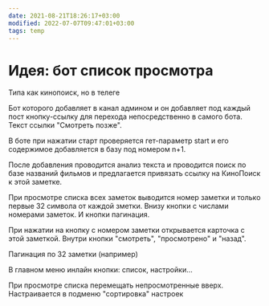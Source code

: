 ```yaml
---
date: 2021-08-21T18:26:17+03:00
modified: 2022-07-07T09:47:01+03:00
tags: temp
---
```


# Идея: бот список просмотра

Типа как кинопоиск, но в телеге

Бот которого добавляет в канал админом и он добавляет под каждый пост кнопку-ссылку для перехода непосредственно в самого бота. Текст ссылки "Смотреть позже".

В боте при нажатии старт проверяется гет-параметр start и его содержимое добавляется в базу под номером n+1. 

После добавления проводится анализ текста и проводится поиск по базе названий фильмов и предлагается привязать ссылку на КиноПоиск к этой заметке.

При просмотре списка всех заметок выводится номер заметки и только первые 32 символа от каждой зметки. 
Внизу кнопки с числами номерами заметок. И кнопки пагинация.

При нажатии на кнопку с номером заметки открывается карточка с этой заметкой. Внутри кнопки "смотреть", "просмотрено" и "назад". 

Пагинация по 32 заметки (например)

В главном меню инлайн кнопки: список, настройки...

При просмотре списка перемещать непросмотренные вверх. Настраивается в подменю "сортировка" настроек
